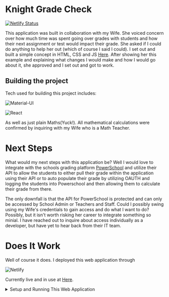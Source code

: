 # Knight Grade Check


[![Netlify Status](https://api.netlify.com/api/v1/badges/d76650d5-3592-41e2-a86a-059b6a3958fe/deploy-status)](https://app.netlify.com/sites/jessiegrades/deploys)

This application was built in collaboration with my Wife.  She voiced concern over how much time was spent going over grades with students and how their next assignment or test would impact their grade.  She asked if I could do anything to help her out (which of course I said I could).  I set out and built a simple concept in HTML, CSS and JS [Here](https://github.com/J3ffJessie/KMS-Grade-Checker).  After showing her this example and explaining what changes I would make and how I would go about it, she approved and I set out and got to work.

## Building the project
Tech used for building this project includes:

![Material-UI](https://img.shields.io/static/v1?style=for-the-badge&message=Material-UI&color=0081CB&logo=Material-UI&logoColor=FFFFFF&label=)

![React](https://img.shields.io/static/v1?style=for-the-badge&message=React&color=222222&logo=React&logoColor=61DAFB&label=)

As well as just plain Maths(Yuck!).  All mathematical calculations were confirmed by inquiring with my Wife who is a Math Teacher.

# Next Steps
What would my next steps with this application be?  Well I would love to integrate with the schools grading platform [PowerSchool](https://www.powerschool.com/) and utilize their API to allow the students to either pull their grade within the application using their API or to auto populate their grade by utilizing OAUTH and logging the students into Powerschool and then allowing them to calculate their grade from there.

The only downfall is that the API for PowerSchool is protected and can only be accessed by School Admin or Teachers and Staff.  Could I possibly swing using my Wife's credentials to gain access and do what I want to do? Possibly, but it isn't worth risking her career to integrate something so minial.  I have reached out to inquire about access individually as a developer, but have yet to hear back from their IT team.

# Does It Work

Well of course it does. I deployed this web application through 

![Netlify](https://img.shields.io/static/v1?style=for-the-badge&message=Netlify&color=222222&logo=Netlify&logoColor=00C7B7&label=)

Currently live and in use at [Here](https://jessiegrades.live).

<details>
<summary>Setup and Running This Web Application</summary>
<br>

# Getting Started with Create React App

This project was bootstrapped with [Create React App](https://github.com/facebook/create-react-app).

## Available Scripts

In the project directory, you can run:

### `yarn start`

Runs the app in the development mode.\
Open [http://localhost:3000](http://localhost:3000) to view it in the browser.

The page will reload if you make edits.\
You will also see any lint errors in the console.

### `yarn test`

Launches the test runner in the interactive watch mode.\
See the section about [running tests](https://facebook.github.io/create-react-app/docs/running-tests) for more information.

### `yarn build`

Builds the app for production to the `build` folder.\
It correctly bundles React in production mode and optimizes the build for the best performance.

The build is minified and the filenames include the hashes.\
Your app is ready to be deployed!

See the section about [deployment](https://facebook.github.io/create-react-app/docs/deployment) for more information.

### `yarn eject`

**Note: this is a one-way operation. Once you `eject`, you can’t go back!**

If you aren’t satisfied with the build tool and configuration choices, you can `eject` at any time. This command will remove the single build dependency from your project.

Instead, it will copy all the configuration files and the transitive dependencies (webpack, Babel, ESLint, etc) right into your project so you have full control over them. All of the commands except `eject` will still work, but they will point to the copied scripts so you can tweak them. At this point you’re on your own.

You don’t have to ever use `eject`. The curated feature set is suitable for small and middle deployments, and you shouldn’t feel obligated to use this feature. However we understand that this tool wouldn’t be useful if you couldn’t customize it when you are ready for it.

## Learn More

You can learn more in the [Create React App documentation](https://facebook.github.io/create-react-app/docs/getting-started).

To learn React, check out the [React documentation](https://reactjs.org/).

### Code Splitting

This section has moved here: [https://facebook.github.io/create-react-app/docs/code-splitting](https://facebook.github.io/create-react-app/docs/code-splitting)

### Analyzing the Bundle Size

This section has moved here: [https://facebook.github.io/create-react-app/docs/analyzing-the-bundle-size](https://facebook.github.io/create-react-app/docs/analyzing-the-bundle-size)

### Making a Progressive Web App

This section has moved here: [https://facebook.github.io/create-react-app/docs/making-a-progressive-web-app](https://facebook.github.io/create-react-app/docs/making-a-progressive-web-app)

### Advanced Configuration

This section has moved here: [https://facebook.github.io/create-react-app/docs/advanced-configuration](https://facebook.github.io/create-react-app/docs/advanced-configuration)

### Deployment

This section has moved here: [https://facebook.github.io/create-react-app/docs/deployment](https://facebook.github.io/create-react-app/docs/deployment)

### `yarn build` fails to minify

This section has moved here: [https://facebook.github.io/create-react-app/docs/troubleshooting#npm-run-build-fails-to-minify](https://facebook.github.io/create-react-app/docs/troubleshooting#npm-run-build-fails-to-minify)
</details>